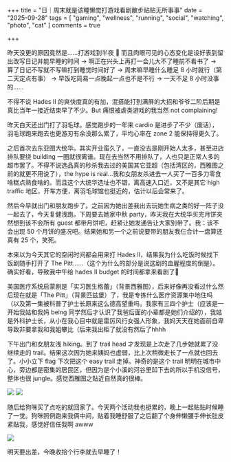 +++
title = "日｜周末就是该睡懒觉打游戏看剧散步贴贴无所事事"
date = "2025-09-28"
tags = [
    "gaming",
    "wellness",
    "running",
    "social",
    "watching",
    "photo",
    "cat"
]
comments = true

+++

昨天没更的原因竟然是……打游戏到半夜 🤣 而且肉眼可见的心态变化是设好表到留出改写日记并能早睡的时间 -> 啊正在兴头上再打一会儿大不了睡前不看书了 -> 算了日记不写就不写嘛打到睡觉时间好了 -> 周末嘛早睡什么睡足 8 小时就行（第二天定点有事） -> 早饭吃简易一点晚起一点也不是不行 -> 一天不足 8 小时没事的…… 

不得不说 Hades II 的爽快度真的有加，混搭能打到满屏的大招和爷爷二阶后期是真比当年一接近结束早了不少。But 痛恨被虐类游戏的我当然 not complaining!

昨天白天还出门打了羽毛球。感觉跑步的一年来 cardio 是进步了不少（废话），羽毛球跑来跑去也更游刃有余没那么累了，平均心率在 zone 2 能保持得更久了。

之后首次去东亚图大统华。其实开业蛮久了，一直没去是刚开始人太多，甚至进店排队要绕 building 一圈就很离谱。现在去当然不用排队了，人也只是正常人多的超市罢了。不得不说选品真的秒杀我去过的美国其它亚超（包括湾区的，西雅图之前的就更不用说了），the hype is real...我和女朋友杀进去一人买了一百多刀零食啥糕点熟食啥的。而且这个大统华选址也不错，离高速入口近，又不是其它 high traffic 地区，开车方便，离羽毛球馆也挺近的，估计以后会常来了。

然后今早就出门和朋友跑步了。之前因为她出差我出去玩她生病之类的好一阵子没一起去了，今天复健浅跑。下周要去她家中秋 party，昨天我在大统华买完月饼突然想到该不会所有 guest 都带月饼吧，赶紧让她发通告让大家别带了。我：该不会出现 50 个月饼的盛况吧。结果她和另一个之前说要带的朋友我仨合计一盘算还真有 25 个，笑死。

本来以为今天其它的空闲时间都会用来打 Hades II，结果我为什么吃饭时候找下饭剧随手打开了 The Pitt……（这个为什么的部分是说这剧的血腥程度的倒是）。确实好看，导致我中午给 hades II budget 的时间都拿来看剧了🤣

美国医疗系统启蒙剧是「实习医生格蕾」（背景西雅图），后来好像再没看过什么然后现在就是「The Pitt」（背景匹兹堡）了，我是专拣什么医疗资源集中地住吗（以及第一集被科普了护士长原来这么德高望重吗，我家有三四个护士（应该是一开始我姑和我妈 being 同学然后才认识了我爸后面的小辈都是她们介绍的），我姑是外科护士长，从小在我心目中就是雷厉风行女强人形象，我妈天天在她面前自卑导致非要拿我和我姐攀比（后来我出柜了就没有然后了hhhh

下午出门和女朋友浅 hiking。到了 trail head 才发现是上次走了几步她就累了没继续走的 trail。结果这次因为她来姨妈也虚弱，比上次稍微走长了一点就也回去了。小小立下 flag 下次把这个 easy trail 走掉。神奇的是这个 trail 明明在城市中心，旁边都是密集的居民区，但因为是个小溪的河谷里凹下去的所以手机没信号，整体也很 jungle。感觉西雅图之贴近自然真的很棒。

![](https://media.douchi.space/douchi/media_attachments/files/115/286/271/087/172/524/original/7a4878f3ebd3f341.png)
![](https://media.douchi.space/douchi/media_attachments/files/115/286/272/568/132/723/original/f649cfe22ecd5549.png)

随后给狗咪买了点吃的就回家了。今天两个活动我也挺累的，晚上一起贴贴时候睡了一觉。狗咪照例跑来我俩中间，贴着我睡舒服了之后翻了个身伸懒腰手伸长肚皮紧贴我，感觉好信任我啊 awww

![](https://media.douchi.space/douchi/cache/media_attachments/files/115/285/728/529/142/866/original/5905d1443d793230.jpeg)

明天要出差，今晚收拾个行李就去早睡了！